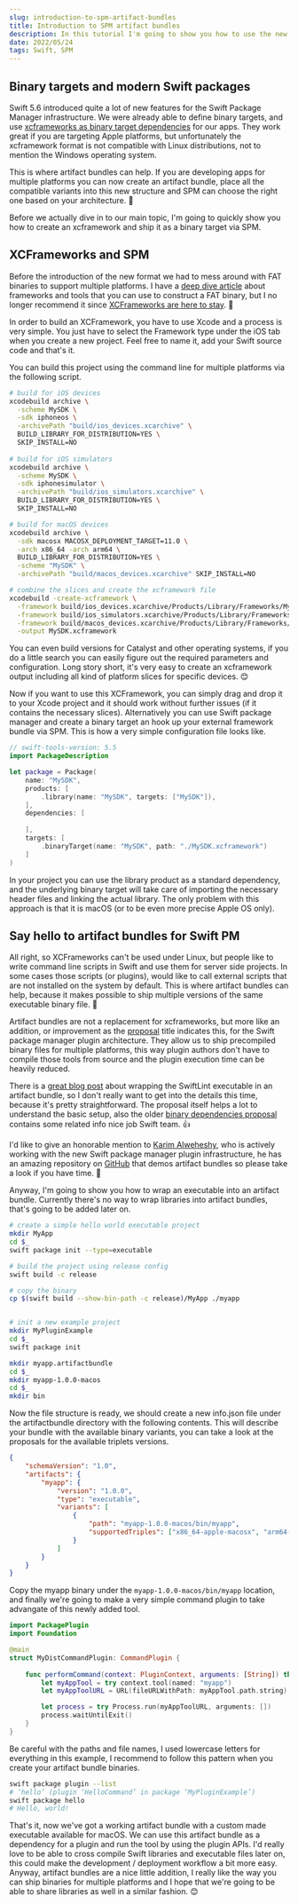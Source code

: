 ```yaml
---
slug: introduction-to-spm-artifact-bundles
title: Introduction to SPM artifact bundles
description: In this tutorial I'm going to show you how to use the new binary target related artifact bundle using the Swift package manager.
date: 2022/05/24
tags: Swift, SPM
---
```


## Binary targets and modern Swift packages

Swift 5.6 introduced quite a lot of new features for the Swift Package Manager infrastructure. We were already able to define binary targets, and use [xcframeworks as binary target dependencies](https://developer.apple.com/documentation/swift_packages/distributing_binary_frameworks_as_swift_packages) for our apps. They work great if you are targeting Apple platforms, but unfortunately the xcframework format is not compatible with Linux distributions, not to mention the Windows operating system.

This is where artifact bundles can help. If you are developing apps for multiple platforms you can now create an artifact bundle, place all the compatible variants into this new structure and SPM can choose the right one based on your architecture. 💪

Before we actually dive in to our main topic, I'm going to quickly show you how to create an xcframework and ship it as a binary target via SPM.

## XCFrameworks and SPM

Before the introduction of the new format we had to mess around with FAT binaries to support multiple platforms. I have a [deep dive article](https://theswiftdev.com/deep-dive-into-swift-frameworks/) about frameworks and tools that you can use to construct a FAT binary, but I no longer recommend it since [XCFrameworks are here to stay](https://www.rightpoint.com/rplabs/2021/01/why-xcframeworks-matter/). 🔨

In order to build an XCFramework, you have to use Xcode and a process is very simple. You just have to select the Framework type under the iOS tab when you create a new project. Feel free to name it, add your Swift source code and that's it.

You can build this project using the command line for multiple platforms via the following script.

```sh
# build for iOS devices
xcodebuild archive \
  -scheme MySDK \
  -sdk iphoneos \
  -archivePath "build/ios_devices.xcarchive" \
  BUILD_LIBRARY_FOR_DISTRIBUTION=YES \
  SKIP_INSTALL=NO
  
# build for iOS simulators
xcodebuild archive \
  -scheme MySDK \
  -sdk iphonesimulator \
  -archivePath "build/ios_simulators.xcarchive" \
  BUILD_LIBRARY_FOR_DISTRIBUTION=YES \
  SKIP_INSTALL=NO

# build for macOS devices
xcodebuild archive \
  -sdk macosx MACOSX_DEPLOYMENT_TARGET=11.0 \
  -arch x86_64 -arch arm64 \
  BUILD_LIBRARY_FOR_DISTRIBUTION=YES \
  -scheme "MySDK" \
  -archivePath "build/macos_devices.xcarchive" SKIP_INSTALL=NO

# combine the slices and create the xcframework file
xcodebuild -create-xcframework \
  -framework build/ios_devices.xcarchive/Products/Library/Frameworks/MySDK.framework \
  -framework build/ios_simulators.xcarchive/Products/Library/Frameworks/MySDK.framework \
  -framework build/macos_devices.xcarchive/Products/Library/Frameworks/MySDK.framework \
  -output MySDK.xcframework
```

You can even build versions for Catalyst and other operating systems, if you do a little search you can easily figure out the required parameters and configuration. Long story short, it's very easy to create an xcframework output including all kind of platform slices for specific devices. 😊

Now if you want to use this XCFramework, you can simply drag and drop it to your Xcode project and it should work without further issues (if it contains the necessary slices). Alternatively you can use Swift package manager and create a binary target an hook up your external framework bundle via SPM. This is how a very simple configuration file looks like.

```swift
// swift-tools-version: 5.5
import PackageDescription

let package = Package(
    name: "MySDK",
    products: [
        .library(name: "MySDK", targets: ["MySDK"]),
    ],
    dependencies: [
        
    ],
    targets: [
        .binaryTarget(name: "MySDK", path: "./MySDK.xcframework")
    ]
)
```

In your project you can use the library product as a standard dependency, and the underlying binary target will take care of importing the necessary header files and linking the actual library. The only problem with this approach is that it is macOS (or to be even more precise Apple OS only).

## Say hello to artifact bundles for Swift PM

All right, so XCFrameworks can't be used under Linux, but people like to write command line scripts in Swift and use them for server side projects. In some cases those scripts (or plugins), would like to call external scripts that are not installed on the system by default. This is where artifact bundles can help, because it makes possible to ship multiple versions of the same executable binary file. 🤔

Artifact bundles are not a replacement for xcframeworks, but more like an addition, or improvement as the [proposal](https://github.com/apple/swift-evolution/blob/main/proposals/0305-swiftpm-binary-target-improvements.md) title indicates this, for the Swift package manager plugin architecture. They allow us to ship precompiled binary files for multiple platforms, this way plugin authors don't have to compile those tools from source and the plugin execution time can be heavily reduced.

There is a [great blog post](https://www.polpiella.dev/binary-targets-in-modern-swift-packages) about wrapping the SwiftLint executable in an artifact bundle, so I don't really want to get into the details this time, because it's pretty straightforward. The proposal itself helps a lot to understand the basic setup, also the older [binary dependencies proposal](https://github.com/apple/swift-evolution/blob/main/proposals/0272-swiftpm-binary-dependencies.md) contains some related info nice job Swift team. 👍

I'd like to give an honorable mention to [Karim Alweheshy](https://x.com/k_alweheshy), who is actively working with the new Swift package manager plugin infrastructure, he has an amazing repository on [GitHub](https://github.com/KarimAlweheshy/spm-build-tools) that demos artifact bundles so please take a look if you have time. 🙏

Anyway, I'm going to show you how to wrap an executable into an artifact bundle. Currently there's no way to wrap libraries into artifact bundles, that's going to be added later on.

```sh
# create a simple hello world executable project
mkdir MyApp
cd $_
swift package init --type=executable

# build the project using release config
swift build -c release

# copy the binary
cp $(swift build --show-bin-path -c release)/MyApp ./myapp


# init a new example project
mkdir MyPluginExample
cd $_
swift package init 

mkdir myapp.artifactbundle
cd $_
mkdir myapp-1.0.0-macos
cd $_
mkdir bin
```

Now the file structure is ready, we should create a new info.json file under the artifactbundle directory with the following contents. This will describe your bundle with the available binary variants, you can take a look at the proposals for the available triplets versions.

```json
{
    "schemaVersion": "1.0",
    "artifacts": {
        "myapp": {
            "version": "1.0.0",
            "type": "executable",
            "variants": [
                {
                    "path": "myapp-1.0.0-macos/bin/myapp",
                    "supportedTriples": ["x86_64-apple-macosx", "arm64-apple-macosx"]
                }
            ]
        }
    }
}
```

Copy the myapp binary under the `myapp-1.0.0-macos/bin/myapp` location, and finally we're going to make a very simple command plugin to take advangate of this newly added tool.

```swift
import PackagePlugin
import Foundation

@main
struct MyDistCommandPlugin: CommandPlugin {
    
    func performCommand(context: PluginContext, arguments: [String]) throws {
        let myAppTool = try context.tool(named: "myapp")
        let myAppToolURL = URL(fileURLWithPath: myAppTool.path.string)

        let process = try Process.run(myAppToolURL, arguments: [])
        process.waitUntilExit()
    }
}
```

Be careful with the paths and file names, I used lowercase letters for everything in this example, I recommend to follow this pattern when you create your artifact bundle binaries.

```sh
swift package plugin --list
# ‘hello’ (plugin ‘HelloCommand’ in package ‘MyPluginExample’)
swift package hello
# Hello, world!
```

That's it, now we've got a working artifact bundle with a custom made executable available for macOS. We can use this artifact bundle as a dependency for a plugin and run the tool by using the plugin APIs. I'd really love to be able to cross compile Swift libraries and executable files later on, this could make the development / deployment workflow a bit more easy. Anyway, artifact bundles are a nice little addition, I really like the way you can ship binaries for multiple platforms and I hope that we're going to be able to share libraries as well in a similar fashion. 😊
